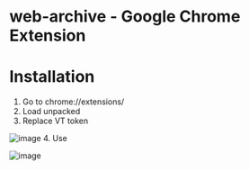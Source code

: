  # web-archive - Google Chrome Extension

# Installation
1. Go to chrome://extensions/
2. Load unpacked
3. Replace VT token

![image](https://github.com/user-attachments/assets/17dfe22a-c3ea-42ac-8169-f49bce8611e6)
4. Use
   
![image](https://github.com/user-attachments/assets/363e4d1f-2f43-43c3-ab62-7e881fb22b01)

